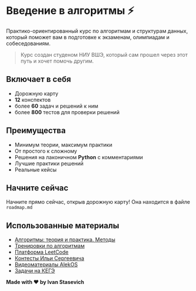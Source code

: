 # Введение в алгоритмы ⚡

Практико-ориентированный курс по алгоритмам и структурам данных, который поможет вам в подготовке к
экзаменам, олимпиадам и собеседованиям.

> Курс создан студеном НИУ ВШЭ, который сам прошел через этот путь и хочет помочь другим.

## Включает в себя

- Дорожную карту
- **12** конспектов
- более **60** задач и решений к ним
- более **800** тестов для проверки решений

## Преимущества

- Минимум теории, максимум практики
- От простого к сложному
- Решения на лаконичном **Python** с комментариями
- Лучшие практики решений
- Реальные кейсы

## Начните сейчас

Начните прямо сейчас, открыв дорожную карту! Она находится в файле `roadmap.md`

## Использованные материалы

* [Алгоритмы: теория и практика. Методы](https://stepik.org/course/217)
* [Тренировки по алгоритмам](https://yandex.ru/yaintern/algorithm-training_2)
* [Платформа LeetCode](https://leetcode.com/)
* [Контесты Ильи Сергеевича](https://www.hse.ru/org/persons/43923872)
* [Видеоматериалы AlekOS](https://www.youtube.com/@AlekOS/videos)
* [Задачи на КЕГЭ](https://kompege.ru)

**Made with ❤️ by Ivan Stasevich**
